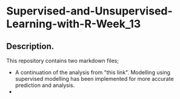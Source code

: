# Supervised-and-Unsupervised-Learning-with-R-Week_13
## Description.
This repository contains two markdown files;
- A continuation of the analysis from "this link". Modelling using supervised modelling has been implemented for more accurate prediction and analysis.
- 
